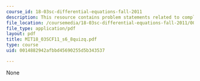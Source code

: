 ```yaml
---
course_id: 18-03sc-differential-equations-fall-2011
description: This resource contains problem statements related to complex exponentials.
file_location: /coursemedia/18-03sc-differential-equations-fall-2011/0014882942afbbd45690255d5b343537_MIT18_03SCF11_s6_8quizq.pdf
file_type: application/pdf
layout: pdf
title: MIT18_03SCF11_s6_8quizq.pdf
type: course
uid: 0014882942afbbd45690255d5b343537

---
```

None